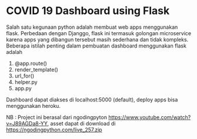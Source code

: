 # COVID 19 Dashboard using Flask

Salah satu kegunaan python adalah membuat web apps menggunakan flask. Perbedaan dengan Djanggo, flask ini termasuk golongan microservice karena apps yang dibangun tersebut masih sederhana dan tidak kompleks. Beberapa istilah penting dalam pembuatan dashboard menggunakan flask adalah

1. @app.route()
2. render_template()
3. url_for()
4. helper.py
5. app.py

Dashboard dapat diakses di localhost:5000 (default), deploy apps bisa menggunakan heroku. 

NB : 
Project ini berasal dari ngodingpyton https://www.youtube.com/watch?v=J89AGDa8-YY, asset dapat di download di https://ngodingpython.com/live_257.zip
